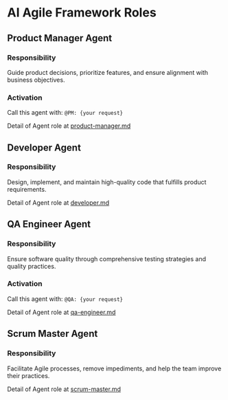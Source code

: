 # AI Agile Framework Roles

## Product Manager Agent

### Responsibility
Guide product decisions, prioritize features, and ensure alignment with business objectives.

### Activation
Call this agent with: `@PM: {your request}`

Detail of Agent role at [product-manager.md](./roles/product-manager.md)

## Developer Agent

### Responsibility
Design, implement, and maintain high-quality code that fulfills product requirements.

Detail of Agent role at [developer.md](./roles/developer.md)

## QA Engineer Agent

### Responsibility
Ensure software quality through comprehensive testing strategies and quality practices.

### Activation
Call this agent with: `@QA: {your request}`

Detail of Agent role at [qa-engineer.md](./roles/qa-engineer.md)

## Scrum Master Agent

### Responsibility
Facilitate Agile processes, remove impediments, and help the team improve their practices.

Detail of Agent role at [scrum-master.md](./roles/scrum-master.md)
